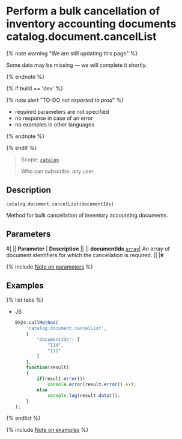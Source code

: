 # Perform a bulk cancellation of inventory accounting documents catalog.document.cancelList

{% note warning "We are still updating this page" %}

Some data may be missing — we will complete it shortly.

{% endnote %}

{% if build == 'dev' %}

{% note alert "TO-DO _not exported to prod_" %}

- required parameters are not specified
- no response in case of an error
- no examples in other languages
  
{% endnote %}

{% endif %}

> Scope: [`catalog`](../../scopes/permissions.md)
>
> Who can subscribe: any user

## Description

```http
catalog.document.cancelList(documentIds)
```

Method for bulk cancellation of inventory accounting documents.

## Parameters

#|
|| **Parameter** | **Description** ||
|| **documentIds**
[`array`](../../data-types.md)| An array of document identifiers for which the cancellation is required. ||
|#

{% include [Note on parameters](../../../_includes/required.md) %}

## Examples

{% list tabs %}

- JS

    ```js
    BX24.callMethod(
        'catalog.document.cancelList',
        {
            "documentIds": [
                "114",
                "112"
            ]
        },
        function(result)
        {
            if(result.error())
                console.error(result.error().ex);
            else
                console.log(result.data());
        }
    );
    ```

{% endlist %}

{% include [Note on examples](../../../_includes/examples.md) %}